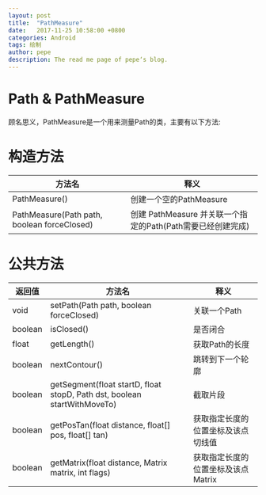 ```yaml
---
layout: post
title:  "PathMeasure"
date:   2017-11-25 10:58:00 +0800
categories: Android
tags: 绘制
author: pepe
description: The read me page of pepe‘s blog.
---
```


Path & PathMeasure
============
顾名思义，PathMeasure是一个用来测量Path的类，主要有以下方法:

构造方法
==========

|方法名|释义|
|-|-|
|PathMeasure()|创建一个空的PathMeasure|
|PathMeasure(Path path, boolean forceClosed)|创建 PathMeasure 并关联一个指定的Path(Path需要已经创建完成)|

公共方法
==========

|返回值|方法名|释义|
|-|-|-|
|void|setPath(Path path, boolean forceClosed)|关联一个Path|
|boolean|isClosed()|是否闭合|
|float|getLength()|获取Path的长度|
|boolean|nextContour()|跳转到下一个轮廓|
|boolean|getSegment(float startD, float stopD, Path dst, boolean startWithMoveTo)|截取片段|
|boolean|getPosTan(float distance, float[] pos, float[] tan)|获取指定长度的位置坐标及该点切线值|
|boolean|getMatrix(float distance, Matrix matrix, int flags)|获取指定长度的位置坐标及该点Matrix|






